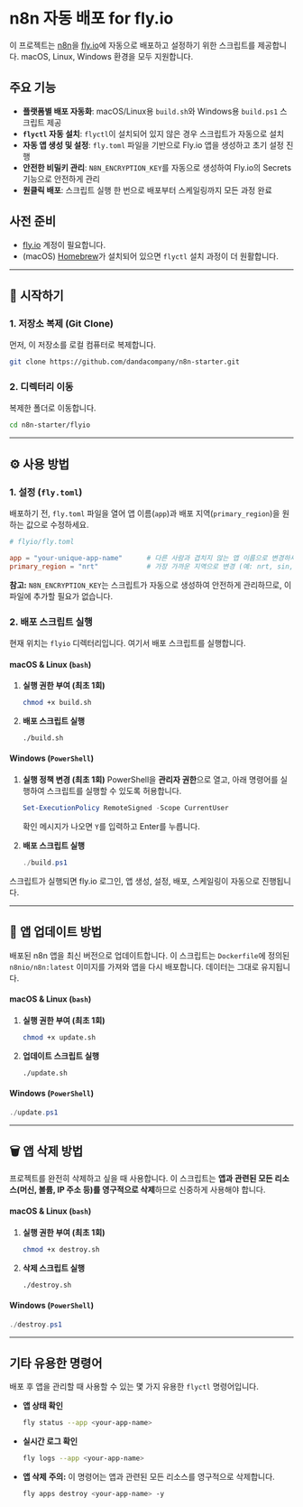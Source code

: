 # n8n 자동 배포 for fly.io

이 프로젝트는 [n8n](https://n8n.io/)을 [fly.io](https://fly.io/)에 자동으로 배포하고 설정하기 위한 스크립트를 제공합니다. macOS, Linux, Windows 환경을 모두 지원합니다.

## 주요 기능

- **플랫폼별 배포 자동화**: macOS/Linux용 `build.sh`와 Windows용 `build.ps1` 스크립트 제공
- **`flyctl` 자동 설치**: `flyctl`이 설치되어 있지 않은 경우 스크립트가 자동으로 설치
- **자동 앱 생성 및 설정**: `fly.toml` 파일을 기반으로 Fly.io 앱을 생성하고 초기 설정 진행
- **안전한 비밀키 관리**: `N8N_ENCRYPTION_KEY`를 자동으로 생성하여 Fly.io의 Secrets 기능으로 안전하게 관리
- **원클릭 배포**: 스크립트 실행 한 번으로 배포부터 스케일링까지 모든 과정 완료

## 사전 준비

- [fly.io](https://fly.io/) 계정이 필요합니다.
- (macOS) [Homebrew](https://brew.sh/index_ko)가 설치되어 있으면 `flyctl` 설치 과정이 더 원활합니다.

---

## 🚀 시작하기

### 1. 저장소 복제 (Git Clone)

먼저, 이 저장소를 로컬 컴퓨터로 복제합니다.

```bash
git clone https://github.com/dandacompany/n8n-starter.git
```

### 2. 디렉터리 이동

복제한 폴더로 이동합니다.

```bash
cd n8n-starter/flyio
```

---

## ⚙️ 사용 방법

### 1. 설정 (`fly.toml`)

배포하기 전, `fly.toml` 파일을 열어 앱 이름(`app`)과 배포 지역(`primary_region`)을 원하는 값으로 수정하세요.

```toml
# flyio/fly.toml

app = "your-unique-app-name"      # 다른 사람과 겹치지 않는 앱 이름으로 변경하세요
primary_region = "nrt"            # 가장 가까운 지역으로 변경 (예: nrt, sin, sea 등)
```

**참고:** `N8N_ENCRYPTION_KEY`는 스크립트가 자동으로 생성하여 안전하게 관리하므로, 이 파일에 추가할 필요가 없습니다.

### 2. 배포 스크립트 실행

현재 위치는 `flyio` 디렉터리입니다. 여기서 배포 스크립트를 실행합니다.

#### macOS & Linux (`bash`)

1.  **실행 권한 부여 (최초 1회)**
    ```bash
    chmod +x build.sh
    ```

2.  **배포 스크립트 실행**
    ```bash
    ./build.sh
    ```

#### Windows (`PowerShell`)

1.  **실행 정책 변경 (최초 1회)**
    PowerShell을 **관리자 권한**으로 열고, 아래 명령어를 실행하여 스크립트를 실행할 수 있도록 허용합니다.
    ```powershell
    Set-ExecutionPolicy RemoteSigned -Scope CurrentUser
    ```
    확인 메시지가 나오면 `Y`를 입력하고 Enter를 누릅니다.

2.  **배포 스크립트 실행**
    ```powershell
    ./build.ps1
    ```

스크립트가 실행되면 fly.io 로그인, 앱 생성, 설정, 배포, 스케일링이 자동으로 진행됩니다.

---

## 🔄 앱 업데이트 방법

배포된 n8n 앱을 최신 버전으로 업데이트합니다. 이 스크립트는 `Dockerfile`에 정의된 `n8nio/n8n:latest` 이미지를 가져와 앱을 다시 배포합니다. 데이터는 그대로 유지됩니다.

#### macOS & Linux (`bash`)

1.  **실행 권한 부여 (최초 1회)**
    ```bash
    chmod +x update.sh
    ```
2.  **업데이트 스크립트 실행**
    ```bash
    ./update.sh
    ```

#### Windows (`PowerShell`)

```powershell
./update.ps1
```

---

## 🗑️ 앱 삭제 방법

프로젝트를 완전히 삭제하고 싶을 때 사용합니다. 이 스크립트는 **앱과 관련된 모든 리소스(머신, 볼륨, IP 주소 등)를 영구적으로 삭제**하므로 신중하게 사용해야 합니다.

#### macOS & Linux (`bash`)

1.  **실행 권한 부여 (최초 1회)**
    ```bash
    chmod +x destroy.sh
    ```
2.  **삭제 스크립트 실행**
    ```bash
    ./destroy.sh
    ```

#### Windows (`PowerShell`)

```powershell
./destroy.ps1
```

---

## 기타 유용한 명령어

배포 후 앱을 관리할 때 사용할 수 있는 몇 가지 유용한 `flyctl` 명령어입니다.

- **앱 상태 확인**
  ```bash
  fly status --app <your-app-name>
  ```

- **실시간 로그 확인**
  ```bash
  fly logs --app <your-app-name>
  ```

- **앱 삭제**
  **주의:** 이 명령어는 앱과 관련된 모든 리소스를 영구적으로 삭제합니다.
  ```bash
  fly apps destroy <your-app-name> -y
  ```